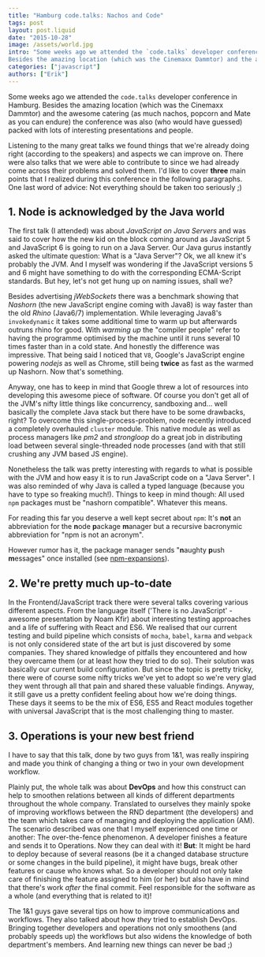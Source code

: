 ```yaml
---
title: "Hamburg code.talks: Nachos and Code"
tags: post
layout: post.liquid
date: "2015-10-28"
image: /assets/world.jpg
intro: "Some weeks ago we attended the `code.talks` developer conference in Hamburg.
Besides the amazing location (which was the Cinemaxx Dammtor) and the awesome catering (as much nachos, popcorn and Mate as you can endure) the conference was also (who would have guessed that) packed with lots of interesting presentations and people."
categories: ["javascript"]
authors: ["Erik"]
---
```


Some weeks ago we attended the `code.talks` developer conference in Hamburg.
Besides the amazing location (which was the Cinemaxx Dammtor) and the awesome catering (as much nachos, popcorn and Mate as you can endure) the conference was also (who would have guessed) packed with lots of interesting presentations and people.

Listening to the many great talks we found things that we're already doing right (according to the speakers) and aspects we can improve on.
There were also talks that we were able to contribute to since we had already come across their problems and solved them.
I'd like to cover **three** main points that I realized during this conference in the following paragraphs.
One last word of advice: Not everything should be taken too seriously ;)

## 1. Node is acknowledged by the Java world

The first talk (I attended) was about _JavaScript on Java Servers_ and was said to cover how the new kid on the block coming around as JavaScript 5 and JavaScript 6 is going to run on a Java Server.
Our Java gurus instantly asked the ultimate question: What is a "Java Server"?
Ok, we all knew it's probably the JVM.
And I myself was wondering if the JavaScript versions 5 and 6 might have something to do with the corresponding ECMA-Script standards.
But hey, let's not get hung up on naming issues, shall we?

Besides advertising _jWebSockets_ there was a benchmark showing that _Nashorn_ (the new JavaScript engine coming with Java8) is way faster than the old _Rhino_ (Java6/7) implementation.
While leveraging Java8's `invokedynamic` it takes some additional time to warm up but afterwards outruns rhino for good.
With _warming up_ the "compiler people" refer to having the programme optimised by the machine until it runs several 10 times faster than in a cold state.
And honestly the difference was impressive.
That being said I noticed that `V8`, Google's JavaScript engine powering _nodejs_ as well as Chrome, still being **twice** as fast as the warmed up Nashorn.
Now that's something.

Anyway, one has to keep in mind that Google threw a lot of resources into developing this awesome piece of software.
Of course you don't get all of the JVM's nifty little things like concurrency, sandboxing and... well basically the complete Java stack but there have to be some drawbacks, right?
To overcome this single-process-problem, node recently introduced a completely overhauled `cluster` module.
This native module as well as process managers like _pm2_ and _strongloop_ do a great job in distributing load between several single-threaded node processes (and with that still crushing any JVM based JS engine).

Nonetheless the talk was pretty interesting with regards to what is possible with the JVM and how easy it is to run JavaScript code on a "Java Server". I was also reminded of why Java is called a typed language (because you have to type so freaking much!).
Things to keep in mind though: All used `npm` packages must be "nashorn compatible".
Whatever this means.

For reading this far you deserve a well kept secret about `npm`: It's **not** an abbreviation for the **n**ode **p**ackage **m**anager but a recursive bacronymic abbreviation for "npm is not an acronym".

However rumor has it, the package manager sends "**n**aughty **p**ush **m**essages" once installed (see [npm-expansions](https://github.com/npm/npm-expansions)).

## 2. We're pretty much up-to-date

In the Frontend/JavaScript track there were several talks covering various different aspects.
From the language itself ('There is no JavaScript' - awesome presentation by Noam Kfir) about interesting testing approaches and a life of suffering with React and ES6.
We realised that our current testing and build pipeline which consists of `mocha`, `babel`, `karma` and `webpack` is not only considered state of the art but is just discovered by some companies.
They shared knowledge of pitfalls they encountered and how they overcame them (or at least how they tried to do so).
Their solution was basically our current build configuration.
But since the topic is pretty tricky, there were of course some nifty tricks we've yet to adopt so we're very glad they went through all that pain and shared these valuable findings.
Anyway, it still gave us a pretty confident feeling about how we're doing things.
These days it seems to be the mix of ES6, ES5 and React modules together with universal JavaScript that is the most challenging thing to master.

## 3. Operations is your new best friend

I have to say that this talk, done by two guys from 1&1, was really inspiring and made you think of changing a thing or two in your own development workflow.

Plainly put, the whole talk was about **DevOps** and how this construct can help to smoothen relations between all kinds of different departments throughout the whole company.
Translated to ourselves they mainly spoke of improving workflows between the RND department (the developers) and the team which takes care of managing and deploying the application (AM).
The scenario described was one that I myself experienced one time or another: The over-the-fence phenomenon.
A developer finishes a feature and sends it to Operations.
Now they can deal with it!
**But**: It might be hard to deploy because of several reasons (be it a changed database structure or some changes in the build pipeline), it might have bugs, break other features or cause who knows what.
So a developer should not only take care of finishing the feature assigned to him (or her) but also have in mind that there's work _after_ the final commit.
Feel responsible for the software as a whole (and everything that is related to it)!

The 1&1 guys gave several tips on how to improve communications and workflows. They also talked about how _they_ tried to establish DevOps.
Bringing together developers and operations not only smoothens (and probably speeds up) the workflows but also widens the knowledge of both department's members.
And learning new things can never be bad ;)
